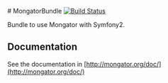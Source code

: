 # MongatorBundle [![Build Status](https://travis-ci.org/dario1985/mongator-bundle.png)](https://travis-ci.org/dario1985/mongator-bundle)

Bundle to use Mongator with Symfony2.

## Documentation

See the documentation in [http://mongator.org/doc/](http://mongator.org/doc/)
